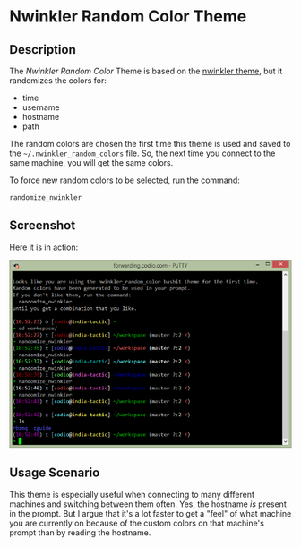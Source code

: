 # Nwinkler Random Color Theme

## Description

The _Nwinkler Random Color_ Theme is based on the
[nwinkler theme](https://github.com/Bash-it/bash-it/wiki/Themes#nwinkler), but
it randomizes the colors for:

-   time
-   username
-   hostname
-   path

The random colors are chosen the first time this theme is used and saved to the
`~/.nwinkler_random_colors` file. So, the next time you connect to the same
machine, you will get the same colors.

To force new random colors to be selected, run the command:

```sh
randomize_nwinkler
```

## Screenshot

Here it is in action:

![alt text](screenshot.png "Nwinkler Random Color Theme in Action!")

## Usage Scenario

This theme is especially useful when connecting to many different machines and
switching between them often. Yes, the hostname _is_ present in the prompt. But
I argue that it's a lot faster to get a "feel" of what machine you are currently
on because of the custom colors on that machine's prompt than by reading the
hostname.
